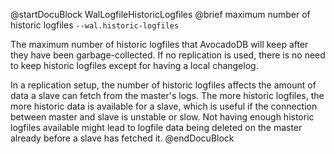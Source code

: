 
@startDocuBlock WalLogfileHistoricLogfiles
@brief maximum number of historic logfiles
`--wal.historic-logfiles`

The maximum number of historic logfiles that AvocadoDB will keep after they
have been garbage-collected. If no replication is used, there is no need
to keep historic logfiles except for having a local changelog.

In a replication setup, the number of historic logfiles affects the amount
of data a slave can fetch from the master's logs. The more historic
logfiles, the more historic data is available for a slave, which is useful
if the connection between master and slave is unstable or slow. Not having
enough historic logfiles available might lead to logfile data being
deleted
on the master already before a slave has fetched it.
@endDocuBlock

